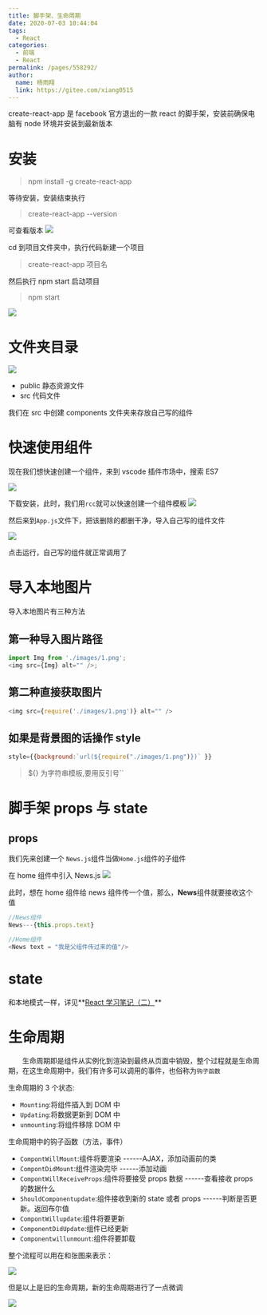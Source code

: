 ```yaml
---
title: 脚手架、生命周期
date: 2020-07-03 10:44:04
tags: 
  - React
categories: 
  - 前端
  - React
permalink: /pages/558292/
author: 
  name: 杨雨翔
  link: https://gitee.com/xiang0515
---
```


create-react-app 是 facebook 官方退出的一款 react 的脚手架，安装前确保电脑有 node 环境并安装到最新版本

# 安装

> npm install -g create-react-app

等待安装，安装结束执行

> create-react-app --version

可查看版本
![](https://yangblogimg.oss-cn-hangzhou.aliyuncs.com/blogImg/查看脚手架版本.png)

cd 到项目文件夹中，执行代码新建一个项目

> create-react-app 项目名

然后执行 npm start 启动项目

> npm start

![](https://yangblogimg.oss-cn-hangzhou.aliyuncs.com/blogImg/start成功.png)

# 文件夹目录

![](https://yangblogimg.oss-cn-hangzhou.aliyuncs.com/blogImg/文件夹目录.png)

- public 静态资源文件
- src 代码文件

我们在 src 中创建 components 文件夹来存放自己写的组件

# 快速使用组件

现在我们想快速创建一个组件，来到 vscode 插件市场中，搜索 ES7

![](https://yangblogimg.oss-cn-hangzhou.aliyuncs.com/blogImg/react插件.png)

下载安装，此时，我们用`rcc`就可以快速创建一个组件模板
![](https://yangblogimg.oss-cn-hangzhou.aliyuncs.com/blogImg/rcc.png)

然后来到`App.js`文件下，把该删除的都删干净，导入自己写的组件文件

![](https://yangblogimg.oss-cn-hangzhou.aliyuncs.com/blogImg/app.js.png)

点击运行，自己写的组件就正常调用了

# 导入本地图片

导入本地图片有三种方法

## 第一种导入图片路径

```js
import Img from './images/1.png';
<img src={Img} alt="" />;
```

## 第二种直接获取图片

```javascript
<img src={require('./images/1.png')} alt="" />
```

## 如果是背景图的话操作 style

```js
style={{background:`url(${require("./images/1.png")})` }}
```

> \${} 为字符串模板,要用反引号``

# 脚手架 props 与 state

## props

我们先来创建一个 `News.js`组件当做`Home.js`组件的子组件

在 home 组件中引入 News.js
![](https://yangblogimg.oss-cn-hangzhou.aliyuncs.com/blogImg/home引入news.png)

此时，想在 home 组件给 news 组件传一个值，那么，**News**组件就要接收这个值

```js
//News组件
News---{this.props.text}

//Home组件
<News text = "我是父组件传过来的值"/>
```

# state

和本地模式一样，详见**[React 学习笔记（二）](http://xiang0515.gitee.io/myblog/2020/07/02/React%E5%AD%A6%E4%B9%A0%E7%AC%94%E8%AE%B0%EF%BC%88%E4%BA%8C%EF%BC%89/#more)**

# 生命周期

&emsp;&emsp;生命周期即是组件从实例化到渲染到最终从页面中销毁，整个过程就是生命周期，在这生命周期中，我们有许多可以调用的事件，也俗称为`钩子函数`

生命周期的 3 个状态:

- `Mounting`:将组件插入到 DOM 中
- `Updating`:将数据更新到 DOM 中
- `unmounting`:将组件移除 DOM 中

生命周期中的钩子函数（方法，事件）

- `CompontWillMount`:组件将要渲染 ------AJAX，添加动画前的类
- `CompontDidMount`:组件渲染完毕 ------添加动画
- `CompontWillReceiveProps`:组件将要接受 props 数据 ------查看接收 props 的数据什么
- `ShouldComponentupdate`:组件接收到新的 state 或者 props ------判断是否更新。返回布尔值
- `CompontWillupdate`:组件将要更新
- `ComponentDidUpdate`:组件已经更新
- `Componentwillunmount`:组件将要卸载

整个流程可以用在和张图来表示：

![](https://yangblogimg.oss-cn-hangzhou.aliyuncs.com/blogImg/react钩子.png)

但是以上是旧的生命周期，新的生命周期进行了一点微调

![](https://yangblogimg.oss-cn-hangzhou.aliyuncs.com/blogImg/reactnew生命周期.png)

